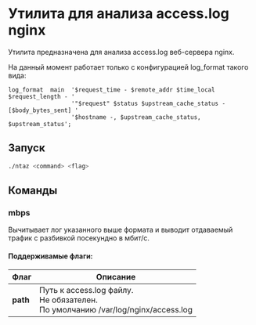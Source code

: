 # Утилита для анализа access.log nginx

Утилита предназначена для анализа access.log веб-сервера nginx.

На данный момент работает только с конфигурацией log_format такого вида:

```nginx
log_format  main  '$request_time - $remote_addr $time_local $request_length - '
                  '"$request" $status $upstream_cache_status - [$body_bytes_sent] '
                  '$hostname -, $upstream_cache_status, $upstream_status';
```

## Запуск
```bash
./ntaz <command> <flag>
```

## Команды

### mbps
Вычитывает лог указанного выше формата и выводит отдаваемый трафик с разбивкой посекундно в мбит/с.

#### Поддерживамые флаги:
| Флаг          | Описание                              |
| ------------- | ------------------------------------- |
| **path**      | Путь к access.log файлу.<br> Не обязателен.<br> По умолчанию /var/log/nginx/access.log |









